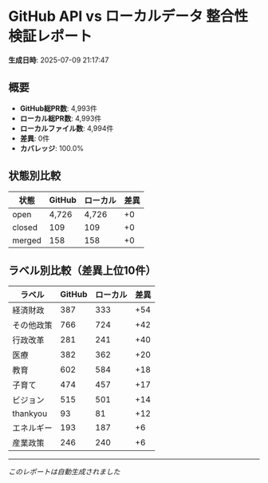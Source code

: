 # GitHub API vs ローカルデータ 整合性検証レポート

**生成日時**: 2025-07-09 21:17:47

## 概要

- **GitHub総PR数**: 4,993件
- **ローカル総PR数**: 4,993件
- **ローカルファイル数**: 4,994件
- **差異**: 0件
- **カバレッジ**: 100.0%

## 状態別比較

| 状態 | GitHub | ローカル | 差異 |
|------|--------|----------|------|
| open | 4,726 | 4,726 | +0 |
| closed | 109 | 109 | +0 |
| merged | 158 | 158 | +0 |

## ラベル別比較（差異上位10件）

| ラベル | GitHub | ローカル | 差異 |
|--------|--------|----------|------|
| 経済財政 | 387 | 333 | +54 |
| その他政策 | 766 | 724 | +42 |
| 行政改革 | 281 | 241 | +40 |
| 医療 | 382 | 362 | +20 |
| 教育 | 602 | 584 | +18 |
| 子育て | 474 | 457 | +17 |
| ビジョン | 515 | 501 | +14 |
| thankyou | 93 | 81 | +12 |
| エネルギー | 193 | 187 | +6 |
| 産業政策 | 246 | 240 | +6 |

---
*このレポートは自動生成されました*